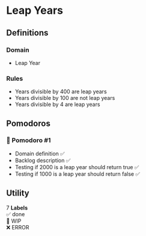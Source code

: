# Leap Years

## Definitions

### Domain

- Leap Year

### Rules

- Years divisible by 400 are leap years
- Years divisible by 100 are not leap years
- Years divisible by 4 are leap years

## Pomodoros

### 🍅 Pomodoro #1

- Domain definition ✅
- Backlog description ✅
- Testing if 2000 is a leap year should return true ✅
- Testing if 1000 is a leap year should return false ✅

## Utility

7
**Labels**  
✅ done  
🚧 WIP  
❌ ERROR
